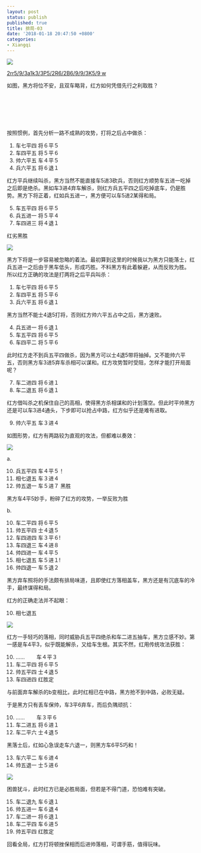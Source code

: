 ```yaml
---
layout: post
status: publish
published: true
title: 排局-03
date: '2018-01-18 20:47:50 +0800'
categories:
- Xiangqi
---
```


![](../../../imgs/2018/01/5.png)

[2rr5/9/3a1k3/3P5/2R6/2B6/9/9/3K5/9 w](https://www.chessdb.cn/query/?2rr5/9/3a1k3/3P5/2R6/2B6/9/9/3K5/9%20w)

如图，黑方将位不安，且双车略背，红方如何凭借先行之利取胜？

&nbsp;
&nbsp;

&nbsp;
&nbsp;

&nbsp;
&nbsp;

按照惯例，首先分析一路不成熟的攻势，打将之后占中做杀：

1. 车七平四 将６平５
2. 车四平五 将５平６
3. 帅六平五 车４平５
4. 兵六平五 将６退１

红方平兵继续叫杀，黑方当然不能直接车5进3砍兵，否则红方顺势车五进一吃掉之后即是绝杀。黑如车3进4弃车解杀，则红方兵五平四之后吃掉底车，仍是胜势。黑方下将正着，红如兵五进一，黑方便可以车5进2某得和局。

5. 车五平四 将６平５
6. 兵五进一 将５平４
7. 车四进三 将４退１

红劣黑胜

![](../../../imgs/2018/01/6.png)

黑方下将是一步容易被忽略的着法。最初算到这里的时候我以为黑方只能落士，红兵五进一之后由于黑车低头，形成巧胜。不料黑方有此着躲避，从而反败为胜。
所以红方正确的攻法是打两将之后平兵叫杀：

1. 车七平四 将６平５
2. 车四平五 将５平６
3. 兵六平五 将６退１

黑方当然不能士4退5打将，否则红方帅六平五占中之后，黑方速败。

4. 兵五进一 将６退１
5. 车五平四 将６平５
6. 车四平二 将５平６

此时红方走不到兵五平四做杀，因为黑方可以士4退5带将抽掉。又不能帅六平五，否则黑方车3进5弃车杀相可以谋和。红方攻势暂时受阻，怎样才能打开局面呢？

7. 车二进四 将６进１
8. 车二退五 将６退１

红方借叫杀之机保住自己的高相，使得黑方杀相谋和的计划落空。但此时平帅黑方还是可以车3进4通头，下步即可以抢占中路，红方似乎还是难有进取。

9. 帅六平五 车３进４

如图形势，红方有两路较为直观的攻法，但都难以奏效：

![](../../../imgs/2018/01/9.png)

a.

10. 兵五平四 车４平５！
11. 相七退五 车３进４
12. 帅五退一 车５进７ 黑胜

黑方车4平5妙手，粉碎了红方的攻势，一举反败为胜

b.

10. 车二平四 将６平５
11. 帅五平四 士４退５
12. 车四进四 车３平６!
13. 车四退三 车４进８
14. 帅四进一 车４平５
15. 相七退五 车５进１!
16. 帅四退一 车５退２

黑方弃车照将的手法颇有排局味道，且即使红方落相盖车，黑方还是有沉底车的冷手，最终谋得和局。

红方的正确走法并不起眼：

10. 相七退五

![](../../../imgs/2018/01/7.png)

红方一手轻巧的落相，同时威胁兵五平四绝杀和车二进五抽车，黑方立感不妙。第一感是车4平3，似乎既能解杀，又给车生根。其实不然，红用传统攻法获胜：

10. ......&nbsp; &nbsp; &nbsp; &nbsp; 车４平３
11. 车二平四 将６平５
12. 帅五平四 士４退５
13. 车四进四 红胜定

与前面弃车解杀的b变相比，此时红相已在中路，黑方抢不到中路，必败无疑。

于是黑方只有丢车保帅，车3平6弃车，而后负隅顽抗：

10. ......&nbsp; &nbsp; &nbsp; &nbsp; 车３平６
11. 车二进五 将６进１
12. 车二平六 士４退５

黑落士后，红如心急误走车六退一，则黑方车6平5巧和！

13. 车六平二 车６进４
14. 帅五退一 士５进６

![](../../../imgs/2018/01/8.png)

困兽犹斗，此时红方已是必胜局面，但若是不得门道，恐怕难有突破。

15. 车二退九 车６退１
16. 帅五进一 车６退４
17. 车二进一 将６退１
18. 车二平四 车６进５
19. 帅五平四 红胜定

回看全局，红方打将顿挫保相而后进帅落相，可谓手筋，值得玩味。
